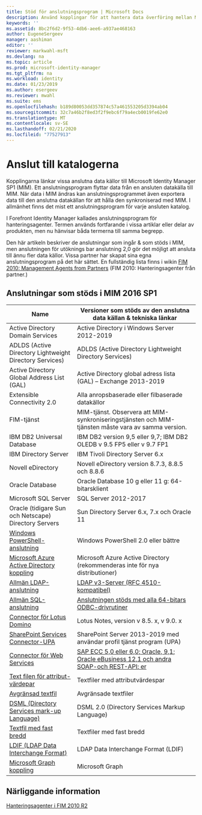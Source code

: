 ```yaml
---
title: Stöd för anslutningsprogram | Microsoft Docs
description: Använd kopplingar för att hantera data överföring mellan MIM och dina anslutna data källor.
keywords: ''
ms.assetid: 8bc2f6d2-9f53-4db6-aee6-a937ae468163
author: EugeneSergeev
manager: aashiman
editor: ''
reviewer: markwahl-msft
ms.devlang: na
ms.topic: article
ms.prod: microsoft-identity-manager
ms.tgt_pltfrm: na
ms.workload: identity
ms.date: 01/23/2019
ms.author: esergeev
ms.reviewer: mwahl
ms.suite: ems
ms.openlocfilehash: b189d80053dd357874c57a461553205d3394ab04
ms.sourcegitcommit: 32c7a46b2f8ed3f2f9ebc6f79a4ecb0019fe62e0
ms.translationtype: MT
ms.contentlocale: sv-SE
ms.lasthandoff: 02/21/2020
ms.locfileid: "77527913"
---
```

# <a name="connect-to-your-directories"></a>Anslut till katalogerna

Kopplingarna länkar vissa anslutna data källor till Microsoft Identity Manager SP1 (MIM). Ett anslutningsprogram flyttar data från en ansluten datakälla till MIM. När data i MIM ändras kan anslutningsprogrammet även exportera data till den anslutna datakällan för att hålla den synkroniserad med MIM. I allmänhet finns det mist ett anslutningsprogram för varje ansluten katalog.

I Forefront Identity Manager kallades anslutningsprogram för hanteringsagenter. Termen används fortfarande i vissa artiklar eller delar av produkten, men nu hänvisar båda termerna till samma begrepp.

Den här artikeln beskriver de anslutningar som ingår & som stöds i MIM, men anslutningen för utöknings bar anslutning 2,0 gör det möjligt att ansluta till ännu fler data källor. Vissa partner har skapat sina egna anslutningsprogram på det här sättet. En fullständig lista finns i wikin [FIM 2010: Management Agents from Partners](https://social.technet.microsoft.com/wiki/contents/articles/1589.fim-2010-management-agents-from-partners.aspx) (FIM 2010: Hanteringsagenter från partner.)

## <a name="supported-connectors-in-mim-2016-sp1"></a>Anslutningar som stöds i MIM 2016 SP1

| Name | Versioner som stöds av den anslutna data källan & tekniska länkar |
| ---- | ----------------------------------------------- |
| Active Directory Domain Services | Active Directory i Windows Server 2012-2019 |
| ADLDS (Active Directory Lightweight Directory Services) | ADLDS (Active Directory Lightweight Directory Services) |
| Active Directory Global Address List (GAL) | Active Directory global adress lista (GAL) – Exchange 2013-2019 |
| Extensible Connectivity 2.0 | Alla anropsbaserade eller filbaserade datakällor |
| FIM-tjänst | MIM-tjänst. Observera att MIM-synkroniseringstjänsten och MIM-tjänsten måste vara av samma version. |
| IBM DB2 Universal Database | IBM DB2 version 9,5 eller 9,7; IBM DB2 OLEDB v 9.5 FP5 eller v 9.7 FP1 |
| IBM Directory Server | IBM Tivoli Directory Server 6.x |
| Novell eDirectory | Novell eDirectory version 8.7.3, 8.8.5 och 8.8.6 |
| Oracle Database | Oracle Database 10 g eller 11 g: 64-bitarsklient |
| Microsoft SQL Server | SQL Server 2012-2017 |
| Oracle (tidigare Sun och Netscape) Directory Servers | Sun Directory Server 6.x, 7.x och Oracle 11 |
| [Windows PowerShell-anslutning](https://msdn.microsoft.com/library/dn640417.aspx) | Windows PowerShell 2.0 eller bättre |
| [Microsoft Azure Active Directory koppling](https://msdn.microsoft.com/library/dn511001.aspx) | Microsoft Azure Active Directory (rekommenderas inte för nya distributioner) |
| [Allmän LDAP-anslutning](https://msdn.microsoft.com/library/dn510997.aspx) | [LDAP v3-Server (RFC 4510-kompatibel)](reference/microsoft-identity-manager-2016-connector-genericldap.md#overview-of-the-generic-ldap-connector) |
| [Allmän SQL-anslutning](reference/microsoft-identity-manager-2016-connector-genericsql.md) | [Anslutningen stöds med alla 64-bitars ODBC-drivrutiner](reference/microsoft-identity-manager-2016-connector-genericsql.md#overview-of-the-generic-sql-connector) |
| [Connector för Lotus Domino](https://msdn.microsoft.com/library/hh859750.aspx) | Lotus Notes, version v 8.5. x, v 9.0. x |
| [SharePoint Services Connector-UPA](https://msdn.microsoft.com/library/dn511003.aspx) | SharePoint Server 2013-2019 med användar profil tjänst program (UPA) |
| [Connector för Web Services](https://www.microsoft.com/en-us/download/details.aspx?id=51495) | [SAP ECC 5,0 eller 6,0; Oracle, 9,1; Oracle eBusiness 12,1 och andra SOAP-och REST-API: er](https://docs.microsoft.com/microsoft-identity-manager/reference/microsoft-identity-manager-2016-ma-ws) |
| [Text filen för attribut-värdepar](https://technet.microsoft.com/library/cc708644(v=ws.10).aspx) | Textfiler med attributvärdespar |
| [Avgränsad textfil](https://technet.microsoft.com/library/cc720612(v=ws.10).aspx) | Avgränsade textfiler |
| [DSML (Directory Services mark-up Language)](https://technet.microsoft.com/library/cc720660(v=ws.10).aspx) | DSML 2.0 (Directory Services Markup Language) |
| [Textfil med fast bredd](https://technet.microsoft.com/library/cc720633(v=ws.10).aspx) | Textfiler med fast bredd |
| [LDIF (LDAP Data Interchange Format)](https://technet.microsoft.com/library/cc708662(v=ws.10).aspx) | LDAP Data Interchange Format (LDIF) |
| [Microsoft Graph koppling](microsoft-identity-manager-2016-connector-graph.md) | Microsoft Graph |

## <a name="related-topics"></a>Närliggande information

[Hanteringsagenter i FIM 2010 R2](https://technet.microsoft.com/library/jj133885.aspx)
